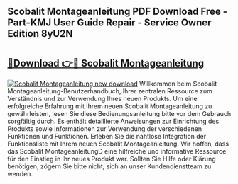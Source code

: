 ## Scobalit Montageanleitung PDF Download Free - Part-KMJ User Guide Repair - Service Owner Edition 8yU2N

# <h2><a href="http://df6sqy.blite.top/?on=Scobalit+Montageanleitung">🔗Download 👉🔴 Scobalit Montageanleitung</a></h2>

[![Scobalit Montageanleitung new download](https://i.imgur.com/lujVjoI.png)](http://df6sqy.blite.top/?on=Scobalit+Montageanleitung)
Willkommen beim Scobalit Montageanleitung-Benutzerhandbuch, Ihrer zentralen Ressource zum Verständnis und zur Verwendung Ihres neuen Produkts. Um eine erfolgreiche Erfahrung mit Ihrem neuen Scobalit Montageanleitung zu gewährleisten, lesen Sie diese Bedienungsanleitung bitte vor dem Gebrauch sorgfältig durch. Es enthält detaillierte Anweisungen zur Einrichtung des Produkts sowie Informationen zur Verwendung der verschiedenen Funktionen und Funktionen. Erleben Sie die nahtlose Integration der Funktionsliste mit Ihrem neuen Scobalit Montageanleitung. Wir hoffen, dass das Scobalit MontageanleitungD eine hilfreiche und informative Ressource für den Einstieg in Ihr neues Produkt war. Sollten Sie Hilfe oder Klärung benötigen, zögern Sie bitte nicht, sich an unser Kundendienstteam zu wenden.
